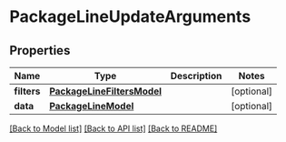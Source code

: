 # PackageLineUpdateArguments

## Properties
Name | Type | Description | Notes
------------ | ------------- | ------------- | -------------
**filters** | [**PackageLineFiltersModel**](PackageLineFiltersModel.md) |  | [optional] 
**data** | [**PackageLineModel**](PackageLineModel.md) |  | [optional] 

[[Back to Model list]](../README.md#documentation-for-models) [[Back to API list]](../README.md#documentation-for-api-endpoints) [[Back to README]](../README.md)


